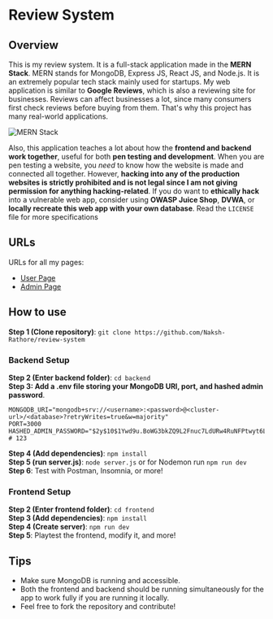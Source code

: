 # Review System

## Overview
This is my review system. It is a full-stack application made in the **MERN Stack**. MERN stands for MongoDB, Express JS, React JS, and Node.js. It is an extremely popular tech stack mainly used for startups.
My web application is similar to **Google Reviews**, which is also a reviewing site for businesses. Reviews can affect businesses a lot, since many consumers first check reviews before buying from them. 
That's why this project has many real-world applications.

![MERN Stack](https://images.prismic.io/loco-blogs/79328284-f97b-489f-924c-eb3b17e34b56_image2.png?auto=compress%2Cformat&rect=0%2C0%2C1999%2C1124&w=3840&fit=max)<br />

Also, this application teaches a lot about how the **frontend and backend work together**, useful for both **pen testing and development**. When you are pen testing a website, you *need* to know how the website is made and connected all together. However, **hacking into any of the production websites is strictly prohibited and is not legal since I am not giving permission for anything hacking-related**. If you do want to **ethically hack** into a vulnerable web app, consider using **OWASP Juice Shop**, **DVWA**, or **locally recreate this web app with your own database**. Read the `LICENSE` file for more specifications

## URLs
URLs for all my pages:
- [User Page](https://review-system-naksh-rathore.netlify.app)
- [Admin Page](https://review-system-admin-naksh-rathore.netlify.app)

## How to use

**Step 1 (Clone repository)**: `git clone https://github.com/Naksh-Rathore/review-system`<br />

### Backend Setup
**Step 2 (Enter backend folder)**: `cd backend`<br /> 
**Step 3: Add a .env file storing your MongoDB URI, port, and hashed admin password**.<br /> 
```env
MONGODB_URI="mongodb+srv://<username>:<password>@<cluster-url>/<database>?retryWrites=true&w=majority"
PORT=3000
HASHED_ADMIN_PASSWORD="$2y$10$1Ywd9u.BoWG3bkZQ9L2Fnuc7LdURw4RuNFPtwyt6LZqNEZ3EvyQVm" # 123
```

**Step 4 (Add dependencies)**: `npm install`<br />
**Step 5 (run server.js)**: `node server.js` or for Nodemon run `npm run dev`<br />
**Step 6**: Test with Postman, Insomnia, or more!<br />

### Frontend Setup
**Step 2 (Enter frontend folder)**: `cd frontend`<br /> 
**Step 3 (Add dependencies)**: `npm install`<br />
**Step 4 (Create server)**: `npm run dev`<br />
**Step 5**: Playtest the frontend, modify it, and more!

## Tips
- Make sure MongoDB is running and accessible.
- Both the frontend and backend should be running simultaneously for the app to work fully if you are running it locally. 
- Feel free to fork the repository and contribute!
